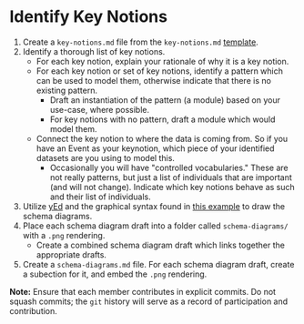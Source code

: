 # Identify Key Notions
1. Create a `key-notions.md` file from the `key-notions.md` [template](../templates/key-notions.md).
2. Identify a thorough list of key notions. 
    * For each key notion, explain your rationale of why it is a key notion.
    * For each key notion or set of key notions, identify a pattern which can be used to model them, otherwise indicate that there is no existing pattern.
        * Draft an instantiation of the pattern (a module) based on your use-case, where possible.
        * For key notions with no pattern, draft a module which would model them.
    * Connect the key notion to where the data is coming from. So if you have an Event as your keynotion, which piece of your identified datasets are you using to model this.
        * Occasionally you will have "controlled vocabularies." These are not really patterns, but just a list of individuals that are important (and will not change). Indicate which key notions behave as such and their list of individuals.
3. Utilize [yEd](https://yworks.com/yed) and the graphical syntax found in [this example](../templates/schema-diagram.graphml) to draw the schema diagrams.
4. Place each schema diagram draft into a folder called `schema-diagrams/` with a `.png` rendering.
    * Create a combined schema diagram draft which links together the appropriate drafts.
5. Create a `schema-diagrams.md` file. For each schema diagram draft, create a subection for it, and embed the `.png` rendering. 

**Note:** Ensure that each member contributes in explicit commits. Do not squash commits; the `git` history will serve as a record of participation and contribution.

